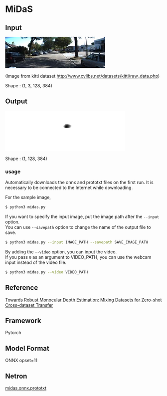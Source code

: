 # MiDaS

## Input

![Input](input.jpg)

(Image from kitti dataset http://www.cvlibs.net/datasets/kitti/raw_data.php)

Shape : (1, 3, 128, 384)  

## Output

![Output](input_depth.png)

Shape : (1, 128, 384)  

### usage
Automatically downloads the onnx and prototxt files on the first run.
It is necessary to be connected to the Internet while downloading.

For the sample image,
``` bash
$ python3 midas.py
```

If you want to specify the input image, put the image path after the `--input` option.  
You can use `--savepath` option to change the name of the output file to save.
```bash
$ python3 midas.py --input IMAGE_PATH --savepath SAVE_IMAGE_PATH
```

By adding the `--video` option, you can input the video.   
If you pass `0` as an argument to VIDEO_PATH, you can use the webcam input instead of the video file.
```bash
$ python3 midas.py --video VIDEO_PATH
```

## Reference

[Towards Robust Monocular Depth Estimation: Mixing Datasets for Zero-shot Cross-dataset Transfer](https://github.com/intel-isl/MiDaS)

## Framework

Pytorch

## Model Format

ONNX opset=11

## Netron

[midas.onnx.prototxt](https://lutzroeder.github.io/netron/?url=https://storage.googleapis.com/ailia-models/mdias/midas.onnx.prototxt)
